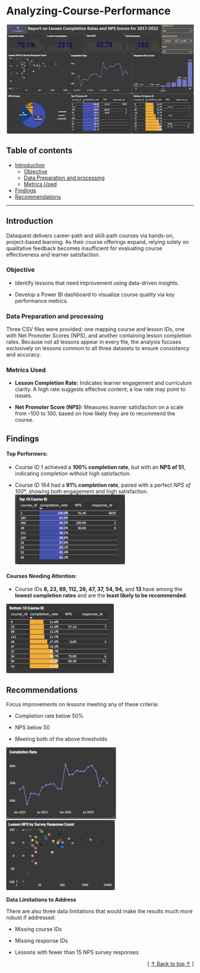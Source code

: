 # Analyzing-Course-Performance
![Alt text](image/Dashboard.PNG)

## Table of contents
- [Introduction](#introduction)
   - [Objective](#objective)
   - [Data Preparation and processing](#data-preparation-and-processing)
   - [Metrics Used](#metric-used)
- [Findings](#findings)
- [Recommendations](#recommendations)


---

## Introduction

Dataquest delivers career-path and skill-path courses via hands-on, project-based learning. As their course offerings expand, relying solely on qualitative feedback becomes insufficient for evaluating course effectiveness and learner satisfaction.

### Objective 

- Identify lessons that need improvement using data-driven insights.

- Develop a Power BI dashboard to visualize course quality via key performance metrics.


### Data Preparation and processing

Three CSV files were provided: one mapping course and lesson IDs, one with Net Promoter Scores (NPS), and another containing lesson completion rates. Because not all lessons appear in every file, the analysis focuses exclusively on lessons common to all three datasets to ensure consistency and accuracy.
 
               
### Metrics Used

- **Lesson Completion Rate:** Indicates learner engagement and curriculum clarity. A high rate suggests effective content; a low rate may point to issues.

- **Net Promoter Score (NPS):** Measures learner satisfaction on a scale from –100 to 100, based on how likely they are to recommend the course.
  

## Findings

#### Top Performers:

- Course ID 1 achieved a **100% completion rate**, but with an **NPS of 51**, indicating completion without high satisfaction.

- Course ID 164 had a **91% completion rate**, paired with a perfect *NPS of 100**, showing both engagement and high satisfaction.
![Alt text](image/top_course.PNG)

#### Courses Needing Attention:

- Course IDs **8, 23, 89, 112, 26, 47, 37, 54, 94,** and **13** have among the **lowest completion rates** and are the **least likely to be recommended**.

![Alt text](image/bottom_course.PNG)


## Recommendations

Focus improvements on lessons meeting any of these criteria:

- Completion rate below 50%

- NPS below 50

- Meeting both of the above thresholds

![Alt text](image/lesson_completion.PNG) ![Alt text](image/lesson_nps.PNG)


**Data Limitations to Address**

There are also three data limitations that would make the results much more robust if addressed:

- Missing course IDs

- Missing response IDs

- Lessons with fewer than 15 NPS survey responses


      
 <div align="right">[ <a href="#table-of-contents">↑ Back to top ↑</a> ]</div>
                        









